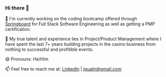 ### Hi there 👋

<!--
**jquatjr/jquatjr** is a ✨ _special_ ✨ repository because its `README.md` (this file) appears on your GitHub profile.

Here are some ideas to get you started:

- 🔭 I’m currently working on ...
- 🌱 I’m currently learning ...
- 👯 I’m looking to collaborate on ...
- 🤔 I’m looking for help with ...
- 💬 Ask me about ...
- 📫 How to reach me: ...
- 😄 Pronouns: ...
- ⚡ Fun fact: ...
-->
🔭 I'm currently working on the coding bootcamp offered through [Springboard](https://www.springboard.com) for Full Stack Software Engineering as well as getting a PMP certification.

🌱 My true talent and experience lies in Project/Product Management where I have spent the last 7+ years building projects in the casino business from nothing to successful and profitible events.

😄 Pronouns: He/Him

📫 Feel free to reach me at: [LinkedIn](https://www.linkedin.com/in/jquatjr/) | <jquatjr@gmail.com> 
